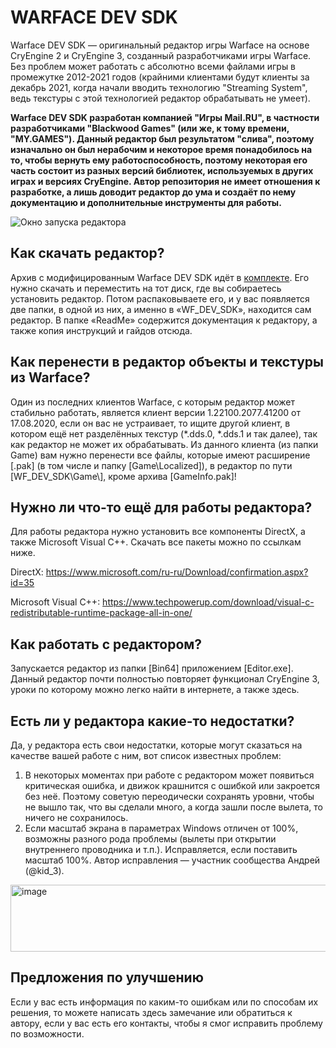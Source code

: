 # WARFACE DEV SDK

Warface DEV SDK — оригинальный редактор игры Warface на основе CryEngine 2 и CryEngine 3, созданный разработчиками игры Warface. Без проблем может работать с абсолютно всеми файлами игры в промежутке 2012-2021 годов (крайними клиентами будут клиенты за декабрь 2021, когда начали вводить технологию "Streaming System", ведь текстуры с этой технологией редактор обрабатывать не умеет).

**Warface DEV SDK разработан компанией "Игры Mail.RU", в частности разработчиками "Blackwood Games" (или же, к тому времени, "MY.GAMES"). Данный редактор был результатом "слива", поэтому изначально он был нерабочим и некоторое время понадобилось на то, чтобы вернуть ему работоспособность, поэтому некоторая его часть состоит из разных версий библиотек, используемых в других играх и версиях CryEngine. Автор репозитория не имеет отношения к разработке, а лишь доводит редактор до ума и создаёт по нему документацию и дополнительные инструменты для работы.**

![Окно запуска редактора](https://github.com/user-attachments/assets/b34554a1-6311-4a16-8724-3617806614c6)

## Как скачать редактор?

Архив с модифицированным Warface DEV SDK идёт в [комплекте](https://github.com/ocwf-module/WARFACE_MODULE/releases). Его нужно скачать и переместить на тот диск, где вы собираетесь установить редактор. Потом распаковываете его, и у вас появляется две папки, в одной из них, а именно в «WF_DEV_SDK», находится сам редактор. В папке «ReadMe» содержится документация к редактору, а также копия инструкций и гайдов отсюда.

## Как перенести в редактор объекты и текстуры из Warface?

Один из последних клиентов Warface, с которым редактор может стабильно работать, является клиент версии 1.22100.2077.41200 от 17.08.2020, если он вас не устраивает, то ищите другой клиент, в котором ещё нет разделённых текстур (*.dds.0, *.dds.1 и так далее), так как редактор не может их обрабатывать. Из данного клиента (из папки Game) вам нужно перенести все файлы, которые имеют расширение \[.pak\] (в том числе и папку \[Game\Localized\]), в редактор по пути \[WF_DEV_SDK\Game\\], кроме архива \[GameInfo.pak\]!

## Нужно ли что-то ещё для работы редактора?

Для работы редактора нужно установить все компоненты DirectX, а также Microsoft Visual C++. Скачать все пакеты можно по ссылкам ниже.

DirectX: https://www.microsoft.com/ru-ru/Download/confirmation.aspx?id=35

Microsoft Visual C++: https://www.techpowerup.com/download/visual-c-redistributable-runtime-package-all-in-one/

## Как работать с редактором?

Запускается редактор из папки \[Bin64\] приложением \[Editor.exe\]. Данный редактор почти полностью повторяет функционал CryEngine 3, уроки по которому можно легко найти в интернете, а также здесь.

## Есть ли у редактора какие-то недостатки?

Да, у редактора есть свои недостатки, которые могут сказаться на качестве вашей работе с ним, вот список известных проблем:
1. В некоторых моментах при работе с редактором может появиться критическая ошибка, и движок крашнится с ошибкой или закроется без неё. Поэтому советую переодически сохранять уровни, чтобы не вышло так, что вы сделали много, а когда зашли после вылета, то ничего не сохранилось.
2. Если масштаб экрана в параметрах Windows отличен от 100%, возможны разного рода проблемы (вылеты при открытии внутреннего проводника и т.п.). Исправляется, если поставить масштаб 100%. Автор исправления — участник сообщества Андрей (@kid_3).
<img width="1010" height="107" alt="image" src="https://github.com/user-attachments/assets/f2b8f989-a17a-439f-aa86-68a59c18c052" />

## Предложения по улучшению

Если у вас есть информация по каким-то ошибкам или по способам их решения, то можете написать здесь замечание или обратиться к автору, если у вас есть его контакты, чтобы я смог исправить проблему по возможности.

